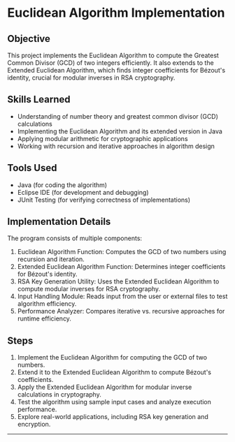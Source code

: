 # Euclidean Algorithm Implementation

## Objective
This project implements the Euclidean Algorithm to compute the Greatest Common Divisor (GCD) of two integers efficiently. It also extends to the Extended Euclidean Algorithm, which finds integer coefficients for Bézout's identity, crucial for modular inverses in RSA cryptography.

## Skills Learned
- Understanding of number theory and greatest common divisor (GCD) calculations  
- Implementing the Euclidean Algorithm and its extended version in Java  
- Applying modular arithmetic for cryptographic applications  
- Working with recursion and iterative approaches in algorithm design  

## Tools Used
- Java (for coding the algorithm)  
- Eclipse IDE (for development and debugging)  
- JUnit Testing (for verifying correctness of implementations)  

## Implementation Details
The program consists of multiple components:
1. Euclidean Algorithm Function: Computes the GCD of two numbers using recursion and iteration.  
2. Extended Euclidean Algorithm Function: Determines integer coefficients for Bézout's identity.  
3. RSA Key Generation Utility: Uses the Extended Euclidean Algorithm to compute modular inverses for RSA cryptography.  
4. Input Handling Module: Reads input from the user or external files to test algorithm efficiency.  
5. Performance Analyzer: Compares iterative vs. recursive approaches for runtime efficiency.  

## Steps
1. Implement the Euclidean Algorithm for computing the GCD of two numbers.  
2. Extend it to the Extended Euclidean Algorithm to compute Bézout's coefficients.  
3. Apply the Extended Euclidean Algorithm for modular inverse calculations in cryptography.  
4. Test the algorithm using sample input cases and analyze execution performance.  
5. Explore real-world applications, including RSA key generation and encryption.  

---
